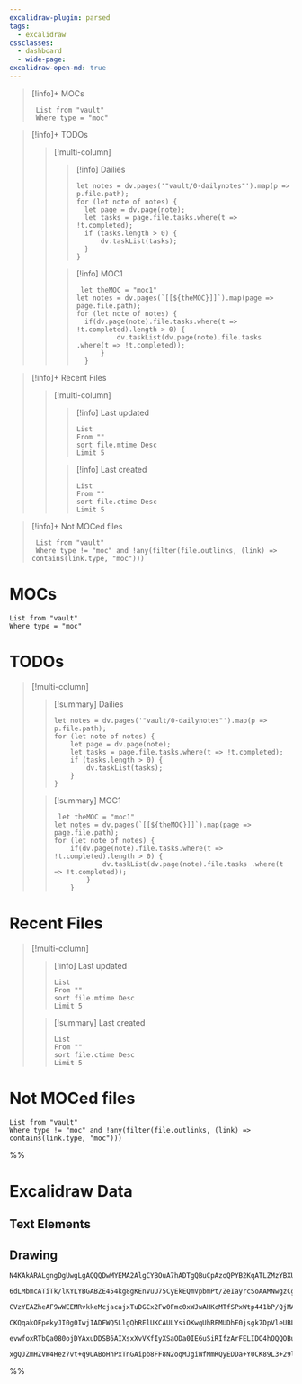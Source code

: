 ```yaml
---
excalidraw-plugin: parsed
tags:
  - excalidraw
cssclasses:
  - dashboard
  - wide-page:
excalidraw-open-md: true
---
```


>[!info]+ MOCs
> ```dataview
>  List from "vault"
>  Where type = "moc"
>  ```

> [!info]+ TODOs
> > [!multi-column]
> > > [!info] Dailies
> > > ```dataviewjs 
> > > let notes = dv.pages('"vault/0-dailynotes"').map(p => p.file.path);
> > > for (let note of notes) {
> > > 	let page = dv.page(note);
> > > 	let tasks = page.file.tasks.where(t => !t.completed);
> > > 	if (tasks.length > 0) {
> > > 		dv.taskList(tasks);
> > > 	}
> > > }
> > > ```  
> >
> > > [!info] MOC1
> > > ```dataviewjs  
> > >  let theMOC = "moc1"
> > > let notes = dv.pages(`[[${theMOC}]]`).map(page => page.file.path);
> > > for (let note of notes) {
> > > 	if(dv.page(note).file.tasks.where(t => !t.completed).length > 0) {
> > > 			dv.taskList(dv.page(note).file.tasks .where(t => !t.completed));
> > > 		}
> > > 	}
> > > ```  






> [!info]+ Recent Files
> > [!multi-column]
> > > [!info] Last updated  
> > > ```dataview  
> > > List  
> > > From ""  
> > > sort file.mtime Desc  
> > > Limit 5  
> > > ```  
> >
> > > [!info] Last created  
> > > ```dataview  
> > > List  
> > > From ""  
> > > sort file.ctime Desc  
> > > Limit 5  
> > > ```  
<!-- > > 
> > > [!info] Last Opened  
> > > `$=dv.list(app.workspace.lastOpenFiles.map(x=>dv.fileLink(x)))`
-->

<!-- TODO Fix Last Opened just above.
Last openFiles inline JS:
`$=dv.list(app.workspace.lastOpenFiles.map(x=>dv.fileLink(x)))`
or
`$=dv.list(app.workspace.lastOpenFiles)`
-->

>[!info]+ Not MOCed files
> ```dataview
>  List from "vault"
>  Where type != "moc" and !any(filter(file.outlinks, (link) => contains(link.type, "moc")))
>  ```


# MOCs

```dataview
List from "vault"
Where type = "moc"
```


# TODOs

> [!multi-column]
> > [!summary] Dailies
> > ```dataviewjs 
> > let notes = dv.pages('"vault/0-dailynotes"').map(p => p.file.path);
> > for (let note of notes) {
> > 	let page = dv.page(note);
> > 	let tasks = page.file.tasks.where(t => !t.completed);
> > 	if (tasks.length > 0) {
> > 		dv.taskList(tasks);
> > 	}
> > }
> > ```  
>
> > [!summary] MOC1
> > ```dataviewjs  
> >  let theMOC = "moc1"
> > let notes = dv.pages(`[[${theMOC}]]`).map(page => page.file.path);
> > for (let note of notes) {
> > 	if(dv.page(note).file.tasks.where(t => !t.completed).length > 0) {
> > 			dv.taskList(dv.page(note).file.tasks .where(t => !t.completed));
> > 		}
> > 	}
> > ```  




# Recent Files

> [!multi-column]
> > [!info] Last updated  
> > ```dataview  
> > List  
> > From ""  
> > sort file.mtime Desc  
> > Limit 5  
> > ```  
>
> > [!summary] Last created  
> > ```dataview  
> > List  
> > From ""  
> > sort file.ctime Desc  
> > Limit 5  

<!-- > > 
> > > [!info] Last Opened  
> > > `$=dv.list(app.workspace.lastOpenFiles.map(x=>dv.fileLink(x)))`
-->

<!-- TODO Fix Last Opened just above.
Last openFiles inline JS:
`$=dv.list(app.workspace.lastOpenFiles.map(x=>dv.fileLink(x)))`
or
`$=dv.list(app.workspace.lastOpenFiles)`
-->


# Not MOCed files
```dataview
List from "vault"
Where type != "moc" and !any(filter(file.outlinks, (link) => contains(link.type, "moc")))
```


%%
# Excalidraw Data

## Text Elements

## Drawing
```compressed-json
N4KAkARALgngDgUwgLgAQQQDwMYEMA2AlgCYBOuA7hADTgQBuCpAzoQPYB2KqATLZMzYBXUtiRoIACyhQ4zZAHoFAc0JRJQgEYA6bGwC2CgF7N6hbEcK4OCtptbErHALRY8RMpWdx8Q1TdIEfARcZgRmBShcZQUebQB2bQBWGjoghH0EDihmbgBtcDBQMBKIEm4IACUOAA59AHUAM2YAGTYAYWZ49paANQBNACkAfQBZACtB1JLIWEQKwOwojmVg

6dLMbmcATiTk/lKYLYBGABZE454kg8gKEnVuU75CyEkEQmVpbmPt/ZeIayrcSoAAMNwgzCgpDYAGsEO02Pg2KQKgBiY4IDEY9aQTS4bAw5TQoQcYgIpEoiRQ6zMOC4QLZHEQRqEfD4ADKsDWEkEHiZkOhcPq90k3GeMwhUNhCE5MG56F55XBxM+HHCuTQx3BbDp2DUR01ILB/yJwjgAEliBrUHkALrgxrkTKW7gcIRs8GEUlYCq4EFM4mktXMa3F

CVzYEAZheAF9wWEEMRvkkeMcjacajxTuDGCx2Fw0Fmc0xWJwAHKcMTfSPxWtp441bP/QjMAAi6Sgie4UKECHBmmEpIAosFMtlrW6Pf8hHBiLhO0nNfFIwA2Gog45JJLbbY1GrgogcGGu934A9sAldtCNAhhQox8D2ui4OBwTnz4Fh6BvTIVIifKB1gYQgEAoAAhfFCUDMlEWRNFGgQxCgOwEQGSgc1O30TlBXhWDKXQdFMSI5DUKydDMIgglTRJG

CKQqakOFpekyJI0g0IwjIADFWQ5LlgQhRElUKCAULYsiOKwqUhRFMUDhE0jsgk7DpVleUBL5OTRPYzDKmEVV1W+TSFPIjIAHldX1b4jSMsTFMwzjOCgTjcH0VkDVQa5hK08T7Mc9lCCMYEeGNUpvLsjIABUsCgABBf8C3QYJGkAmztIyd9SFiti2AoN5cEXVBJzPLzjIkodSRi7LcpCAqASq1i0v0SroQoCL4H46CgOYbBoTZAANbhI22SM/lKbr

evwfoxRTbQa080ojDYAxuDDSB6AIXsxXvVKfIyXSaODa0IE6uSiRIfzArFELIDO4hOQQOBuHmm7SBIUY2GIBBytwTRggKm98DCU7XtouC0FWiAwMRWrSGUPEAApU3iaheGOZHUfRkFkgASiZSoEGUd16QWOHcERyMwV4CmUZ4anQRxiBtpK2yoGUuFzKgfMJ1POTHRchB8e9V6VhW/4sh+v7u1IXtwWwIhHrQHs+3+Dh+almX/mEKBD2BJWmdKOx

xgQJZmHZVW4Hez7vt+q9UABoHhPxTnGAipb8FF8N2oqMJgiWfMmRQyEDDa+Y0CK89L3+29lYlfBQliv2Xbdk82XvcA4zoFlglDB8YyAA
```
%%